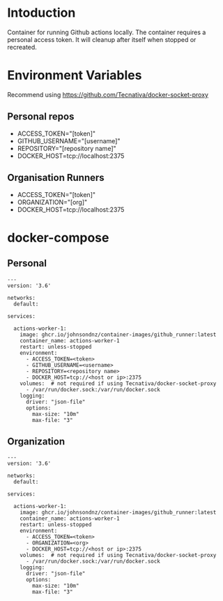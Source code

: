 # Intoduction
Container for running Github actions locally.  The container requires a personal access token.  It will cleanup after itself when stopped or recreated.

# Environment Variables
Recommend using https://github.com/Tecnativa/docker-socket-proxy
## Personal repos
- ACCESS_TOKEN="[token]"
- GITHUB_USERNAME="[username]"
- REPOSITORY="[repository name]"
- DOCKER_HOST=tcp://localhost:2375

## Organisation Runners
- ACCESS_TOKEN="[token]"
- ORGANIZATION="[org]"
- DOCKER_HOST=tcp://localhost:2375
# docker-compose
## Personal
```
---
version: '3.6'

networks:
  default:

services:

  actions-worker-1:
    image: ghcr.io/johnsondnz/container-images/github_runner:latest
    container_name: actions-worker-1
    restart: unless-stopped
    environment:
      - ACCESS_TOKEN=<token>
      - GITHUB_USERNAME=<username>
      - REPOSITORY=<repository name>
      - DOCKER_HOST=tcp://<host or ip>:2375
    volumes:  # not required if using Tecnativa/docker-socket-proxy
      - /var/run/docker.sock:/var/run/docker.sock
    logging:
      driver: "json-file"
      options:
        max-size: "10m"
        max-file: "3"

```

## Organization
```
---
version: '3.6'

networks:
  default:

services:

  actions-worker-1:
    image: ghcr.io/johnsondnz/container-images/github_runner:latest
    container_name: actions-worker-1
    restart: unless-stopped
    environment:
      - ACCESS_TOKEN=<token>
      - ORGANIZATION=<org>
      - DOCKER_HOST=tcp://<host or ip>:2375
    volumes:  # not required if using Tecnativa/docker-socket-proxy
      - /var/run/docker.sock:/var/run/docker.sock
    logging:
      driver: "json-file"
      options:
        max-size: "10m"
        max-file: "3"

```
